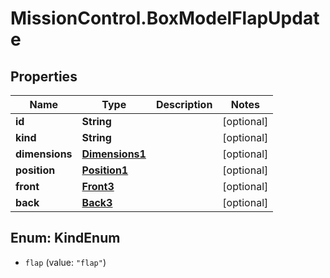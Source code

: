 # MissionControl.BoxModelFlapUpdate

## Properties
Name | Type | Description | Notes
------------ | ------------- | ------------- | -------------
**id** | **String** |  | [optional] 
**kind** | **String** |  | [optional] 
**dimensions** | [**Dimensions1**](Dimensions1.md) |  | [optional] 
**position** | [**Position1**](Position1.md) |  | [optional] 
**front** | [**Front3**](Front3.md) |  | [optional] 
**back** | [**Back3**](Back3.md) |  | [optional] 

<a name="KindEnum"></a>
## Enum: KindEnum

* `flap` (value: `"flap"`)

